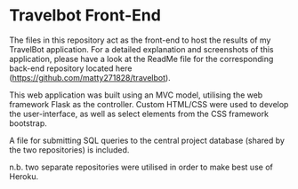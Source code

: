 # Travelbot Front-End
The files in this repository act as the front-end to host the results of my TravelBot application. For a detailed explanation and screenshots of this application, please have a look at the ReadMe file for the corresponding back-end repository located here (https://github.com/matty271828/travelbot).

This web application was built using an MVC model, utilising the web framework Flask as the controller. Custom HTML/CSS were used to develop the user-interface, as well as select elements from the CSS framework bootstrap. 

A file for submitting SQL queries to the central project database (shared by the two repositories) is included.

n.b. two separate repositories were utilised in order to make best use of Heroku. 

